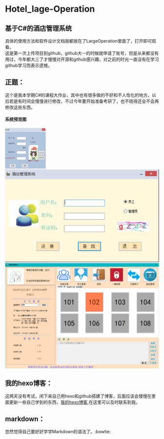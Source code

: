 # Hotel_lage-Operation
## 基于C#的酒店管理系统  
具体的使用方法和软件设计文档我都放在了LargeOperation里面了，打开即可观看。  
这是第一次上传项目到github，github大一的时候就申请了账号，但是从来都没有用过，今年都大三了才慢慢对开源和github感兴趣，对之前的时光一直没有在学习github学习而表示遗憾。  
## 正题：  
这个是我本学期C#的课程大作业，其中也有很多做的不好和不人性化的地方，以后若是有时间会慢慢进行修改，不过今年要开始准备考研了，也不晓得还会不会再修改这些东西。  
#### 系统预览图  
![](/images/注册1.png)  
![](/images/登陆.png)  
![](/images/主页.png)  
## 我的hexo博客：  
这两天没有考试，闲下来自己用hexo和github搭建了博客，后面应该会慢慢在里面更新一些自己学到的东西，[我的hexo博客](https://wintersaber.github.io/),在这里可以及时联系到我。
## markdown：  
忽然觉得自己要好好学学Markdown的语法了。:bowtie:

